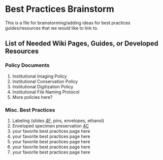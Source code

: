 # Best Practices Brainstorm 
This is a file for brainstorming/adding ideas for best practices guides/resources that we would like to link to. 

## List of Needed Wiki Pages, Guides, or Developed Resources

### Policy Documents
1.  Institutional Imaging Policy
2.  Institutional Conservation Policy
3.  Institutional Digitization Policy
4.  Institutional File Naming Protocol
5.  More policies here?

### Misc. Best Practices
1. Labeling (slides [4F](https://github.com/EntCollNet/BugFlow/blob/master/modules/module_4/module_4F.md), pins, envelopes, ethanol)
2. Enveloped specimen preservation [4C](https://github.com/EntCollNet/BugFlow/blob/master/modules/module_4/module_4C.md)
3. your favorite best practices page here
4. your favorite best practices page here
5. your favorite best practices page here
6. your favorite best practices page here
7. your favorite best practices page here
